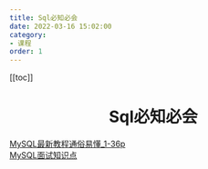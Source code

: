 ```yaml
---
title: Sql必知必会
date: 2022-03-16 15:02:00
category: 
- 课程
order: 1
---
```


<!-- more -->

[[toc]]

<div align="center"><h1><strong> Sql必知必会</strong></h1></div>



[MySQL最新教程通俗易懂_1-36p](https://www.bilibili.com/video/BV1NJ411J79W?p=1)  
[MySQL面试知识点](https://www.bilibili.com/video/BV1dU4y187iq?from=search&seid=3917698401964948133&spm_id_from=333.337.0.0)

